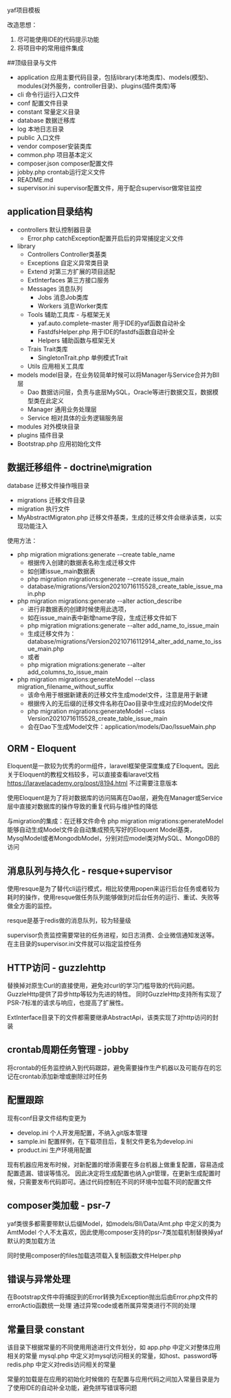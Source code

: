 yaf项目模板

改造思想：
1. 尽可能使用IDE的代码提示功能
2. 将项目中的常用组件集成
   
##顶级目录与文件
* application 应用主要代码目录，包括library(本地类库)、models(模型)、modules(对外服务，controller目录)、plugins(插件类库)等
* cli               命令行运行入口文件
* conf              配置文件目录
* constant          常量定义目录
* database          数据迁移库
* log               本地日志目录
* public            入口文件
* vendor            composer安装类库
* common.php        项目基本定义
* composer.json     composer配置文件
* jobby.php         crontab运行定义文件
* README.md     
* supervisor.ini    supervisor配置文件，用于配合supervisor做常驻监控

## application目录结构
* controllers 默认控制器目录
    * Error.php catchException配置开启后的异常捕捉定义文件
* library 
    * Controllers   Controller类基类
    * Exceptions    自定义异常类目录
    * Extend        对第三方扩展的项目适配
    * ExtInterfaces 第三方接口服务
    * Messages      消息队列
        * Jobs      消息Job类库
        * Workers   消息Worker类库
    * Tools         辅助工具库 - 与框架无关
        * yaf.auto.complete-master 用于IDE的yaf函数自动补全
        * FastdfsHelper.php 用于IDE的fastdfs函数自动补全
        * Helpers 辅助函数与框架无关
    * Trais         Trait类库
        * SingletonTrait.php 单例模式Trait
    * Utils         应用相关工具库
* models            model目录，在业务较简单时候可以将Manager与Service合并为Bll层
    * Dao           数据访问层，负责与底层MySQL，Oracle等进行数据交互，数据模型类在此定义
    * Manager       通用业务处理层
    * Service       相对具体的业务逻辑服务层
* modules           对外模块目录
* plugins           插件目录
* Bootstrap.php     应用初始化文件

## 数据迁移组件 - doctrine\migration

database 迁移文件操作哦目录
* migrations 迁移文件目录
* migration  执行文件
* MyAbstractMigraton.php 迁移文件基类，生成的迁移文件会继承该类，以实现功能注入

使用方法：
* php migration migrations:generate --create table_name 
    * 根据传入创建的数据表名称生成迁移文件
    * 如创建issue_main数据表
    * php migration migrations:generate --create issue_main
    * database/migrations/Version20210716115528_create_table_issue_main.php
* php migration migrations:generate --alter action_describe
    * 进行非数据表的创建时候使用此选项，
    * 如在issue_main表中新增name字段，生成迁移文件如下
    * php migration migrations:generate --alter add_name_to_issue_main
    * 生成迁移文件为：database/migrations/Version20210716112914_alter_add_name_to_issue_main.php
    * 或者
    * php migration migrations:generate --alter add_columns_to_issue_main
* php migration migrations:generateModel --class migration_filename_without_suffix
    * 该命令用于根据新建表的迁移文件生成model文件，注意是用于新建
    * 根据传入的无后缀的迁移文件名称在Dao目录中生成对应的Model文件
    * php migration migrations:generateModel --class Version20210716115528_create_table_issue_main
    * 会在Dao下生成Model文件：application/models/Dao/IssueMain.php


## ORM - Eloquent
Eloquent是一款较为优秀的orm组件，laravel框架便深度集成了Eloquent。因此关于Eloquent的教程文档较多，可以直接查看laravel文档 https://laravelacademy.org/post/8194.html 不过需要注意版本

使用Eloquent是为了将对数据库的访问隔离在Dao层，避免在Manager或Service层中直接对数据库的操作导致的重复代码与维护性的降低

与migration的集成：在迁移文件命令 php migration migrations:generateModel 能够自动生成Model文件会自动集成预先写好的Eloquent Model基类，MysqlModel或者MongodbModel，分别对应model类对MySQL、MongoDB的访问

## 消息队列与持久化 - resque+supervisor
使用resque是为了替代cli运行模式，相比较使用popen来运行后台任务或者较为耗时的操作，使用resque做任务队列能够做到对后台任务的运行、重试、失败等做全方面的监控。

resque是基于redis做的消息队列，较为轻量级

supervisor负责监控需要常驻的任务进程，如日志消费、企业微信通知发送等。
在主目录的supervisor.ini文件就可以指定监控任务

## HTTP访问 - guzzlehttp
替换掉对原生Curl的直接使用，避免对curl的学习门槛导致的代码问题。
GuzzleHttp提供了异步http等较为先进的特性。
同时GuzzleHttp支持所有实现了PSR-7标准的请求与响应，也提高了扩展性。

ExtInterface目录下的文件都需要继承AbstractApi，该类实现了对http访问的封装

## crontab周期任务管理 - jobby
将crontab的任务监控纳入到代码跟踪，避免需要操作生产机器以及可能存在的忘记在crontab添加新增或删除过时任务

## 配置跟踪
现有conf目录文件结构变更为
* develop.ini   个人开发用配置，不纳入git版本管理
* sample.ini    配置样例，在下载项目后，复制文件更名为develop.ini
* product.ini   生产环境用配置


现有机器应用发布时候，对新配置的增添需要在多台机器上做重复配置，容易造成配置遗漏、错误等情况。
因此决定将生成配置也纳入git管理，在更新生成配置时候，只需要发布代码即可。通过代码控制在不同的环境中加载不同的配置文件


## composer类加载 - psr-7
yaf类很多都需要带默认后缀Model，如models/Bll/Data/Amt.php 中定义的类为 AmtModel
个人不太喜欢，因此使用composer支持的psr-7类加载机制替换掉yaf默认的类加载方法

同时使用composer的files加载选项载入复制函数文件Helper.php

## 错误与异常处理
在Bootstrap文件中将捕捉到的Error转换为Exception抛出后由Error.php文件的errorActio函数统一处理
通过异常code或者所属异常类进行不同的处理

## 常量目录 constant
该目录下根据常量的不同使用用途进行文件划分，如
app.php 中定义对整体应用相关的常量
mysql.php 中定义对mysql访问相关的常量，如host、password等
redis.php 中定义对redis访问相关的常量

常量的加载是在应用的初始化时候做的
在配置与应用代码之间加入常量目录是为了使用IDE的自动补全功能，避免拼写错误等问题